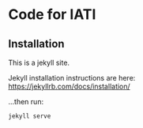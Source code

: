 # Code for IATI

## Installation

This is a jekyll site.

Jekyll installation instructions are here:
https://jekyllrb.com/docs/installation/

…then run:

```
jekyll serve
```
